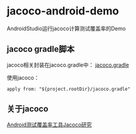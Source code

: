 # jacoco-android-demo

AndroidStudio运行jacoco计算测试覆盖率的Demo

## jacoco gradle脚本
jacoco相关封装在jacoco.gradle中：
[jacoco.gradle](https://github.com/JeremyLiao/jacoco-android-demo/blob/master/jacocoandroiddemo/jacoco.gradle)

使用jacoco：

```
apply from: "${project.rootDir}/jacoco.gradle"
```

## 关于jacoco
[Android测试覆盖率工具Jacoco研究](https://jeremyliao.github.io/%E6%B5%8B%E8%AF%95/2018/12/22/jacococ.html)
